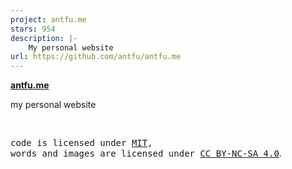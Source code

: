 ```yaml
---
project: antfu.me
stars: 954
description: |-
    My personal website
url: https://github.com/antfu/antfu.me
---
```


**[antfu.me](https://antfu.me)**

my personal website

<br>

<samp>code is licensed under <a href='./LICENSE'>MIT</a>,<br> words and images are licensed under <a href='https://creativecommons.org/licenses/by-nc-sa/4.0/'>CC BY-NC-SA 4.0</a></samp>.

